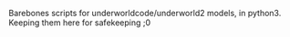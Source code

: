 Barebones scripts for underworldcode/underworld2 models, in python3.
Keeping them here for safekeeping ;0 
